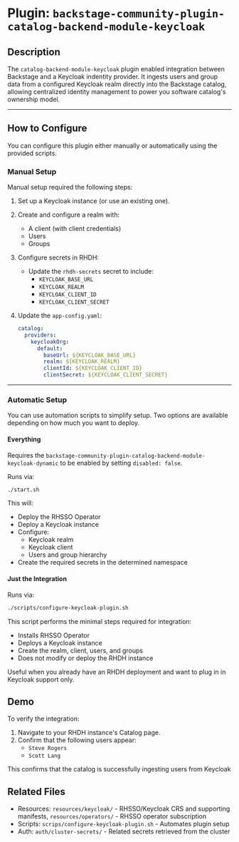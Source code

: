 # Plugin: `backstage-community-plugin-catalog-backend-module-keycloak`

## Description

The `catalog-backend-module-keycloak` plugin enabled integration between Backstage and a Keycloak indentity provider. It ingests users and group data from a configured Keycloak realm directly into the Backstage catalog, allowing centralized identity management to power you software catalog's ownership model.

---

## How to Configure

You can configure this plugin either manually or automatically using the provided scripts.

### Manual Setup

Manual setup required the following steps:

1. Set up a Keycloak instance (or use an existing one).
2. Create and configure a realm with:
   - A client (with client credentials)
   - Users
   - Groups
3. Configure secrets in RHDH:
   - Update the `rhdh-secrets` secret to include:
     - `KEYCLOAK_BASE_URL`
     - `KEYCLOAK_REALM`
     - `KEYCLOAK_CLIENT_ID`
     - `KEYCLOAK_CLIENT_SECRET`
4. Update the `app-config.yaml`:

   ```YAML
   catalog:
     providers:
       keycloakOrg:
         default:
           baseUrl: ${KEYCLOAK_BASE_URL}
           realm: ${KEYCLOAK_REALM}
           clientId: ${KEYCLOAK_CLIENT_ID}
           clientSecret: ${KEYCLOAK_CLIENT_SECRET}
   ```

---

### Automatic Setup

You can use automation scripts to simplify setup. Two options are available depending on how much you want to deploy.

#### Everything

Requires the `backstage-community-plugin-catalog-backend-module-keycloak-dynamic` to be enabled by setting `disabled: false`.

Runs via:

```bash
./start.sh
```

This will:

- Deploy the RHSSO Operator
- Deploy a Keycloak instance
- Configure:
  - Keycloak realm
  - Keycloak client
  - Users and group hierarchy
- Create the required secrets in the determined namespace

#### Just the Integration

Runs via:

```bash
./scripts/configure-keycloak-plugin.sh
```

This script performs the minimal steps required for integration:

- Installs RHSSO Operator
- Deploys a Keycloak instance
- Create the realm, client, users, and groups
- Does not modify or deploy the RHDH instance

Useful when you already have an RHDH deployment and want to plug in in Keycloak support only.

## Demo

To verify the integration:

1. Navigate to your RHDH instance's Catalog page.
2. Confirm that the following users appear:
   - `Steve Rogers`
   - `Scott Lang`

This confirms that the catalog is successfully ingesting users from Keycloak

## Related Files

- Resources: `resources/keycloak/` - RHSSO/Keycloak CRS and supporting manifests, `resources/operators/` - RHSSO operator subscription
- Scripts: `scrips/configure-keycloak-plugin.sh` - Automates plugin setup
- Auth: `auth/cluster-secrets/` - Related secrets retrieved from the cluster
